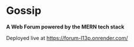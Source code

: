 # Gossip
**A Web Forum powered by the MERN tech stack**

Deployed live at https://forum-l13p.onrender.com/